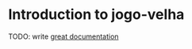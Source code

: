 # Introduction to jogo-velha

TODO: write [great documentation](http://jacobian.org/writing/what-to-write/)

